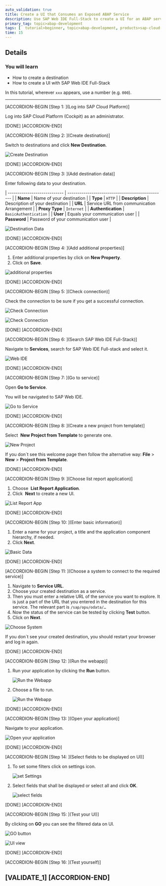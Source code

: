 ```yaml
---
auto_validation: true
title: Create a UI that Consumes an Exposed ABAP Service
description: Use SAP Web IDE Full-Stack to create a UI for an ABAP service in SAP Cloud Platform ABAP environment.
primary_tag: topic>abap-development
tags: [  tutorial>beginner, topic>abap-development, products>sap-cloud-platform ]
time: 15
---
```


## Details
### You will learn  
  - How to create a destination
  - How to create a UI with SAP Web IDE Full-Stack

In this tutorial, wherever `xxx` appears, use a number (e.g. `000`).

---

[ACCORDION-BEGIN [Step 1: ](Log into SAP Cloud Platform)]

Log into SAP Cloud Platform (Cockpit) as an administrator.

[DONE]
[ACCORDION-END]


[ACCORDION-BEGIN [Step 2: ](Create destination)]

Switch to destinations and click **New Destination**.

![Create Destination](Picture1.png)

[DONE]
[ACCORDION-END]


[ACCORDION-BEGIN [Step 3: ](Add destination data)]

Enter following data to your destination.

| ---------------------------- | ------------------------------------------------- |
|          **Name**            |            Name of your destination               |
|          **Type**            |                    `HTTP`                         |
|      **Description**         |            Description of your destination        |
|           **URL**            |        Service URL from communication Arrangement |
|       **Proxy Type**         |                  `Internet`                       |
|     **Authentication**       |            `BasicAuthentication`                  |
|    **User**                  |          Equals your communication user           |
| **Password**                 |        Password of your communication user        |

![Destination Data](Picture2.png)

[DONE]
[ACCORDION-END]


[ACCORDION-BEGIN [Step 4: ](Add additional properties)]

1. Enter additional properties by click on **New Property**.
2. Click on **Save**.

![additional properties](Picture3.png)

[DONE]
[ACCORDION-END]


[ACCORDION-BEGIN [Step 5: ](Check connection)]

Check the connection to be sure if you get a successful connection.

![Check Connection](Picture4.png)

![Check Connection](Picture5.png)

[DONE]
[ACCORDION-END]


[ACCORDION-BEGIN [Step 6: ](Search SAP Web IDE Full-Stack)]

Navigate to **Services**, search for SAP Web IDE Full-stack and select it.

![Web IDE](Picture6.png)

[DONE]
[ACCORDION-END]


[ACCORDION-BEGIN [Step 7: ](Go to service)]

Open **Go to Service**.

You will be navigated to SAP Web IDE.

![Go to Service](Picture7.png)

[DONE]
[ACCORDION-END]


[ACCORDION-BEGIN [Step 8: ](Create a new project from template)]

Select  **New Project from Template** to generate one.

![New Project](Picture8.png)

If you don´t see this welcome page then follow the alternative way: **File** > **New** > **Project from Template**.

[DONE]
[ACCORDION-END]


[ACCORDION-BEGIN [Step 9: ](Choose list report application)]

1. Choose  **List Report Application**.
2. Click  **Next** to create a new UI.

![List Report App](Picture9.png)

[DONE]
[ACCORDION-END]


[ACCORDION-BEGIN [Step 10: ](Enter basic information)]

1. Enter a name for your project, a title and the application component hierarchy, if needed.
2. Click **Next**.

![Basic Data](Picture10.png)

[DONE]
[ACCORDION-END]


[ACCORDION-BEGIN [Step 11: ](Choose a system to connect to the required service)]

1. Navigate to **Service URL**.
2. Choose your created destination as a service.
3. Then you must enter a relative URL of the service you want to explore. It is just a part of the URL that you entered in the destination for this service. The relevant part is `/sap/opu/odata/… `
4. Now the status of the service can be tested by clicking **Test** button.
5. Click on **Next**.

![Choose System](Picture11.png)

If you don´t see your created destination, you should restart your browser and log in again.

[DONE]
[ACCORDION-END]


[ACCORDION-BEGIN [Step 12: ](Run the webapp)]

1. Run your application by clicking the **Run** button.

    ![Run the Webapp](Picture12.png)

2. Choose a file to run.

    ![Run the Webapp](Picture13.png)

[DONE]
[ACCORDION-END]


[ACCORDION-BEGIN [Step 13: ](Open your application)]

Navigate to your application.

![Open your application](Picture14.png)

[DONE]
[ACCORDION-END]


[ACCORDION-BEGIN [Step 14: ](Select fields to be displayed on UI)]

1. To set some filters click on settings icon.

    ![set Settings](Picture15.png)

2. Select fields that shall be displayed or select all and click **OK**.

    ![select fields](Picture16.png)

[DONE]
[ACCORDION-END]


[ACCORDION-BEGIN [Step 15: ](Test your UI)]

By clicking on **GO** you can see the filtered data on UI.

![GO button](Picture17.png)

![UI view](Picture18.png)

[DONE]
[ACCORDION-END]

[ACCORDION-BEGIN [Step 16: ](Test yourself)]

[VALIDATE_1]
[ACCORDION-END]
---
